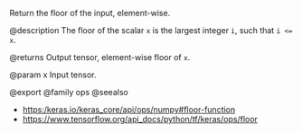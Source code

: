 Return the floor of the input, element-wise.

@description
The floor of the scalar `x` is the largest integer `i`, such that `i <= x`.

@returns
    Output tensor, element-wise floor of `x`.

@param x
Input tensor.

@export
@family ops
@seealso
+ <https:/keras.io/keras_core/api/ops/numpy#floor-function>
+ <https://www.tensorflow.org/api_docs/python/tf/keras/ops/floor>
